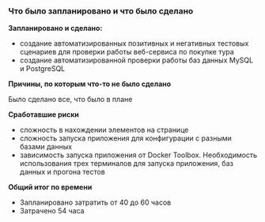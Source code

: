 ### Что было запланировано и что было сделано

**Запланировано и сделано:**

* создание автоматизированных позитивных и негативных тестовых сценариев 
для проверки работы веб-сервиса по покупке тура
* создание автоматизированной проверки работы баз данных MySQL и PostgreSQL

**Причины, по которым что-то не было сделано**

Было сделано все, что было в плане

**Сработавшие риски**

* сложность в нахождении элементов на странице
* сложность запуска приложения для конфигурации с разными базами данных
* зависимость запуска приложения от Docker Toolbox. 
Необходимость использования трех терминалов для запуска приложения, 
баз данных и прогона тестов


**Общий итог по времени**

* Запланировано затратить от 40 до 60 часов
* Затрачено 54 часа
